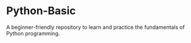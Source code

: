 # Python-Basic
 A beginner-friendly repository to learn and practice the fundamentals of Python programming.
